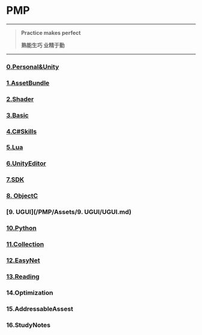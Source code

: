 # PMP

***

> **Practice makes perfect**
>
> **熟能生巧 业精于勤**

***

### [0.Personal&Unity](/PMP/Assets/1.AssetBundle/0.Personal&Unity.md)

### [1.AssetBundle](/PMP/Assets/1.AssetBundle/1.AssetBundle.md)

### [2.Shader](/PMP/Assets/2.Shader/2.Shader.md)

### [3.Basic](/PMP/Assets/3.Basic/3.Basic.md)

### [4.C#Skills](/PMP/Assets/4.C#Skills/4.C#Skills.md)

### [5.Lua](/PMP/Assets/5.Lua/5.Lua.md)

### [6.UnityEditor](/PMP/Assets/6.UnityEditor/6.UnityEditor.md)

### [7.SDK](/PMP/Assets/7.SDK/7.SDK.md)

### [8. ObjectC](/PMP/Assets/8.ObjectC/8.ObjectC.md)


### [9. UGUI](/PMP/Assets/9. UGUI/UGUI.md)


### [10.Python](/PMP/Assets/10.Python/10.Python.md)

### [11.Collection](/PMP/Assets/11.Collection/11.Collection.md)

### [12.EasyNet](/PMP/Assets/12.EasyNet/12.EasyNet.md)

### [13.Reading](/PMP/Assets/13.Reading/13.Reading.md)

### 14.Optimization

### **15.AddressableAssest**

### 16.StudyNotes





